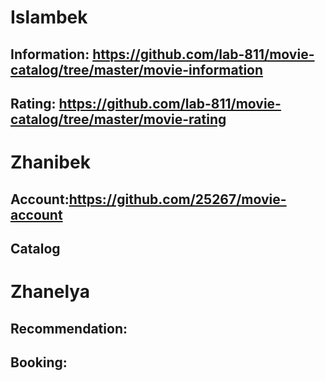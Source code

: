 # Islambek 
## Information: https://github.com/lab-811/movie-catalog/tree/master/movie-information
## Rating: https://github.com/lab-811/movie-catalog/tree/master/movie-rating

# Zhanibek 
## Account:https://github.com/25267/movie-account
## Catalog

# Zhanelya
## Recommendation:
## Booking:
